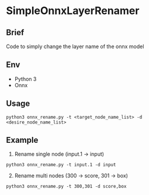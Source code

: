 # SimpleOnnxLayerRenamer

## Brief
Code to simply change the layer name of the onnx model


## Env
- Python 3
- Onnx


## Usage
```
python3 onnx_rename.py -t <target_node_name_list> -d <desire_node_name_list>
```
## Example
1. Rename single node (input.1 -> input)
```
python3 onnx_rename.py -t input.1 -d input
```
2. Rename multi nodes (300 -> score, 301 -> box)
```
python3 onnx_rename.py -t 300,301 -d score,box
```
